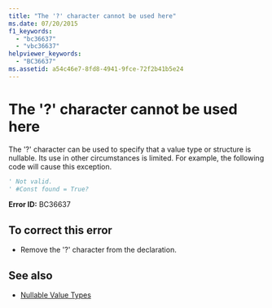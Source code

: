 ```yaml
---
title: "The '?' character cannot be used here"
ms.date: 07/20/2015
f1_keywords: 
  - "bc36637"
  - "vbc36637"
helpviewer_keywords: 
  - "BC36637"
ms.assetid: a54c46e7-8fd8-4941-9fce-72f2b41b5e24
---
```

# The '?' character cannot be used here
The '?' character can be used to specify that a value type or structure is nullable. Its use in other circumstances is limited. For example, the following code will cause this exception.  
  
```vb  
' Not valid.  
' #Const found = True?  
```  
  
 **Error ID:** BC36637  
  
## To correct this error  
  
- Remove the '?' character from the declaration.  
  
## See also

- [Nullable Value Types](../../visual-basic/programming-guide/language-features/data-types/nullable-value-types.md)
